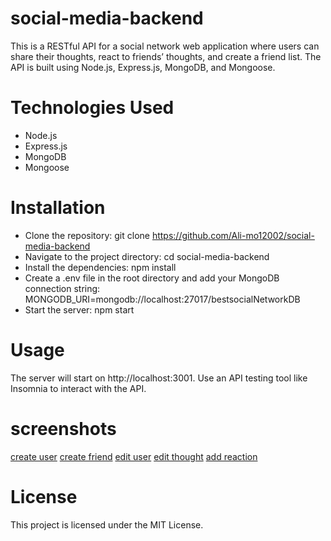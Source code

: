 # social-media-backend

This is a RESTful API for a social network web application where users can share their thoughts, react to friends’ thoughts, and create a friend list. The API is built using Node.js, Express.js, MongoDB, and Mongoose.

# Technologies Used

- Node.js
- Express.js
- MongoDB
- Mongoose


# Installation

- Clone the repository: git clone https://github.com/Ali-mo12002/social-media-backend
- Navigate to the project directory: cd social-media-backend
- Install the dependencies: npm install
- Create a .env file in the root directory and add your MongoDB connection string: MONGODB_URI=mongodb://localhost:27017/bestsocialNetworkDB
- Start the server: npm start

# Usage

The server will start on http://localhost:3001. Use an API testing tool like Insomnia to interact with the API.

# screenshots 

[create user](./images/create%20user.png)
[create friend](./images/create%20friend.png)
[edit user](./images/edit%20user.png)
[edit thought](./images/edit%20thought.png)
[add reaction](./images/add%20reaction.png)
# License
This project is licensed under the MIT License.
